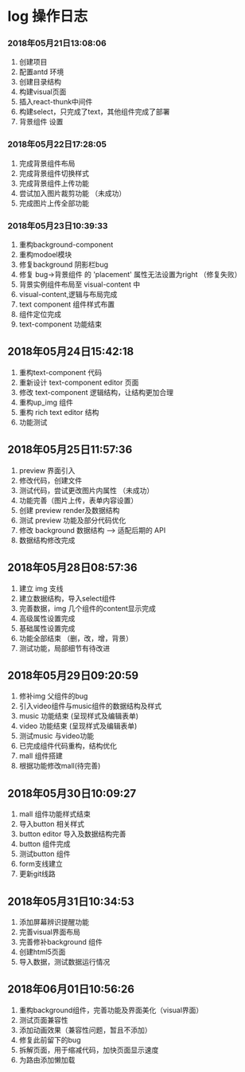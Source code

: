 # log 操作日志

### 2018年05月21日13:08:06
1. 创建项目
2. 配置antd 环境
3. 创建目录结构
4. 构建visual页面
5. 插入react-thunk中间件
6. 构建select，只完成了text，其他组件完成了部署
7. 背景组件 设置

### 2018年05月22日17:28:05
1. 完成背景组件布局
2. 完成背景组件切换样式
3. 完成背景组件上传功能
4. 尝试加入图片裁剪功能 （未成功）
5. 完成图片上传全部功能

### 2018年05月23日10:39:33
1. 重构background-component
2. 重构modoel模块
3. 修复background 阴影栏bug
4. 修复 bug->背景组件 <Popover> 的 'placement' 属性无法设置为right （修复失败）
5. 背景实例组件布局至 visual-content 中
6. visual-content,逻辑与布局完成
7. text component 组件样式布置 
8. 组件定位完成
9. text-component 功能结束

## 2018年05月24日15:42:18
1. 重构text-component 代码
2. 重新设计 text-component editor 页面
3. 修改 text-component 逻辑结构，让结构更加合理
4. 重构up_img 组件
5. 重构 rich text editor 结构
6. 功能测试

## 2018年05月25日11:57:36
1. preview 界面引入
2. 修改代码，创建文件
3. 测试代码，尝试更改图片内属性 （未成功）
4. 功能完善（图片上传，表单内容设置）
5. 创建 preview render及数据结构 
6. 测试 preview 功能及部分代码优化
7. 修改 background 数据结构  --> 适配后期的 API
8. 数据结构修改完成


## 2018年05月28日08:57:36
1. 建立 img 支线
2. 建立数据结构，导入select组件
3. 完善数据，img 几个组件的content显示完成
4. 高级属性设置完成
5. 基础属性设置完成
6. 功能全部结束 （删，改，增，背景）
7. 测试功能，局部细节有待改进

## 2018年05月29日09:20:59
1. 修补img 父组件的bug
2. 引入video组件与music组件的数据结构及样式
3. music 功能结束 (呈现样式及编辑表单)
4. video 功能结束 (呈现样式及编辑表单)
5. 测试music 与video功能
6. 已完成组件代码重构，结构优化
7. mall 组件搭建
8. 根据功能修改mall(待完善)


## 2018年05月30日10:09:27
1. mall 组件功能样式结束
2. 导入button 相关样式
3. button editor 导入及数据结构完善
4. button 组件完成
5. 测试button 组件
6. form支线建立
7. 更新git线路

## 2018年05月31日10:34:53
1. 添加屏幕辨识提醒功能
2. 完善visual界面布局
3. 完善修补background 组件
4. 创建html5页面
5. 导入数据，测试数据运行情况

## 2018年06月01日10:56:26
1. 重构background组件，完善功能及界面美化（visual界面）
2. 测试页面兼容性
3. 添加动画效果（兼容性问题，暂且不添加）
4. 修复此前留下的bug
5. 拆解页面，用于缩减代码，加快页面显示速度
6. 为路由添加懒加载

